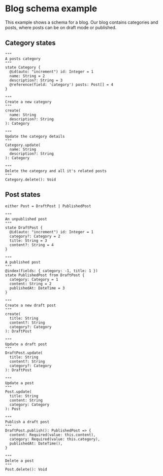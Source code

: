 # Blog schema example

This example shows a schema for a blog. Our blog contains categories and posts, where posts can be on draft mode or published.

## Category states

```states filename="categories.states"
"""
A posts category
"""
state Category {
  @id(auto: "increment") id: Integer = 1
  name: String = 2
  description?: String = 3
  @reference(field: 'category') posts: Post[] = 4
}

"""
Create a new category
"""
create(
  name: String
  description?: String
): Category

"""
Update the category details
"""
Category.update(
  name: String
  description?: String
): Category

"""
Delete the category and all it's related posts
"""
Category.delete(): Void
```

## Post states

```states filename="posts.states"
either Post = DraftPost | PublishedPost

"""
An unpublished post
"""
state DraftPost {
  @id(auto: "increment") id: Integer = 1
  category?: Category = 2
  title: String = 3
  content?: String = 4
}

"""
A published post
"""
@index(fields: { category: -1, title: 1 })
state PublishedPost from DraftPost {
  category: Category = 1
  content: String = 2
  publishedAt: DateTime = 3
}

"""
Create a new draft post
"""
create(
  title: String
  content?: String
  category?: Category
): DraftPost

"""
Update a draft post
"""
DraftPost.update(
  title: String
  content?: String
  category?: Category
): DraftPost

"""
Update a post
"""
Post.update(
  title: String
  content: String
  category: Category
): Post

"""
Publish a draft post
"""
DraftPost.publish(): PublishedPost => {
  content: Required(value: this.content),
  category: Required(value: this.category),
  publishedAt: DateTime(),
}

"""
Delete a post
"""
Post.delete(): Void
```

